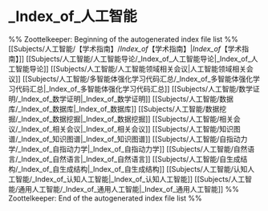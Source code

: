 # _Index_of_人工智能
%% Zoottelkeeper: Beginning of the autogenerated index file list  %%
 [[Subjects/人工智能/【学术指南】/_Index_of_【学术指南】|_Index_of_【学术指南】]]
 [[Subjects/人工智能/人工智能导论/_Index_of_人工智能导论|_Index_of_人工智能导论]]
 [[Subjects/人工智能/人工智能领域相关会议|人工智能领域相关会议]]
 [[Subjects/人工智能/多智能体强化学习代码汇总/_Index_of_多智能体强化学习代码汇总|_Index_of_多智能体强化学习代码汇总]]
 [[Subjects/人工智能/数学证明/_Index_of_数学证明|_Index_of_数学证明]]
 [[Subjects/人工智能/数据库/_Index_of_数据库|_Index_of_数据库]]
 [[Subjects/人工智能/数据挖掘/_Index_of_数据挖掘|_Index_of_数据挖掘]]
 [[Subjects/人工智能/相关会议/_Index_of_相关会议|_Index_of_相关会议]]
 [[Subjects/人工智能/知识图谱/_Index_of_知识图谱|_Index_of_知识图谱]]
 [[Subjects/人工智能/自指动力学/_Index_of_自指动力学|_Index_of_自指动力学]]
 [[Subjects/人工智能/自然语言/_Index_of_自然语言|_Index_of_自然语言]]
 [[Subjects/人工智能/自生成结构/_Index_of_自生成结构|_Index_of_自生成结构]]
 [[Subjects/人工智能/认知人工智能/_Index_of_认知人工智能|_Index_of_认知人工智能]]
 [[Subjects/人工智能/通用人工智能/_Index_of_通用人工智能|_Index_of_通用人工智能]]
%% Zoottelkeeper: End of the autogenerated index file list  %%
